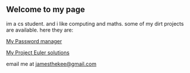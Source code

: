 ## Welcome to my page

im a cs student. 
and i like computing and maths. 
some of my dirt projects are available. 
here they are:

[My Password manager](https://github.com/jamesthekee/password-manager)

[My Project Euler solutions](https://github.com/jamesthekee/project-euler)


email me at jamesthekee@gmail.com
